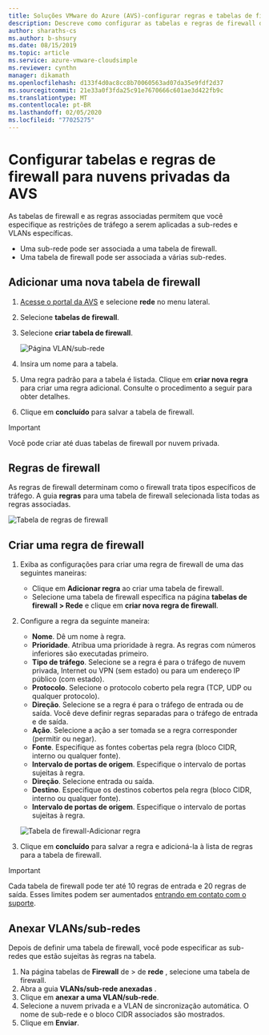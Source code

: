 ```yaml
---
title: Soluções VMware do Azure (AVS)-configurar regras e tabelas de firewall
description: Descreve como configurar as tabelas e regras de firewall de nuvem privada da AVS para restringir o tráfego em sub-redes e VLANs.
author: sharaths-cs
ms.author: b-shsury
ms.date: 08/15/2019
ms.topic: article
ms.service: azure-vmware-cloudsimple
ms.reviewer: cynthn
manager: dikamath
ms.openlocfilehash: d133f4d0ac8cc8b70060563ad07da35e9fdf2d37
ms.sourcegitcommit: 21e33a0f3fda25c91e7670666c601ae3d422fb9c
ms.translationtype: MT
ms.contentlocale: pt-BR
ms.lasthandoff: 02/05/2020
ms.locfileid: "77025275"
---
```

# <a name="set-up-firewall-tables-and-rules-for-avs-private-clouds"></a>Configurar tabelas e regras de firewall para nuvens privadas da AVS

As tabelas de firewall e as regras associadas permitem que você especifique as restrições de tráfego a serem aplicadas a sub-redes e VLANs específicas.

* Uma sub-rede pode ser associada a uma tabela de firewall.
* Uma tabela de firewall pode ser associada a várias sub-redes.

## <a name="add-a-new-firewall-table"></a>Adicionar uma nova tabela de firewall

1. [Acesse o portal da AVS](access-cloudsimple-portal.md) e selecione **rede** no menu lateral.
2. Selecione **tabelas de firewall**.
3. Selecione **criar tabela de firewall**.

    ![Página VLAN/sub-rede](media/firewall-tables-page.png)

4. Insira um nome para a tabela.
5. Uma regra padrão para a tabela é listada. Clique em **criar nova regra** para criar uma regra adicional. Consulte o procedimento a seguir para obter detalhes.
6. Clique em **concluído** para salvar a tabela de firewall.

> [!IMPORTANT]
> Você pode criar até duas tabelas de firewall por nuvem privada.

## <a name="firewall-rules"></a>Regras de firewall

As regras de firewall determinam como o firewall trata tipos específicos de tráfego. A guia **regras** para uma tabela de firewall selecionada lista todas as regras associadas.

![Tabela de regras de firewall](media/firewall-rules-tab.png)

## <a name="create-a-firewall-rule"></a>Criar uma regra de firewall

1. Exiba as configurações para criar uma regra de firewall de uma das seguintes maneiras:
    * Clique em **Adicionar regra** ao criar uma tabela de firewall.
    * Selecione uma tabela de firewall específica na página **tabelas de firewall > Rede** e clique em **criar nova regra de firewall**.
2. Configure a regra da seguinte maneira:
    * **Nome**. Dê um nome à regra.
    * **Prioridade**. Atribua uma prioridade à regra. As regras com números inferiores são executadas primeiro.
    * **Tipo de tráfego**. Selecione se a regra é para o tráfego de nuvem privada, Internet ou VPN (sem estado) ou para um endereço IP público (com estado).
    * **Protocolo**. Selecione o protocolo coberto pela regra (TCP, UDP ou qualquer protocolo).
    * **Direção**. Selecione se a regra é para o tráfego de entrada ou de saída. Você deve definir regras separadas para o tráfego de entrada e de saída.
    * **Ação**. Selecione a ação a ser tomada se a regra corresponder (permitir ou negar).
    * **Fonte**. Especifique as fontes cobertas pela regra (bloco CIDR, interno ou qualquer fonte).
    * **Intervalo de portas de origem**. Especifique o intervalo de portas sujeitas à regra.
    * **Direção**. Selecione entrada ou saída.
    * **Destino**. Especifique os destinos cobertos pela regra (bloco CIDR, interno ou qualquer fonte).
    * **Intervalo de portas de origem**. Especifique o intervalo de portas sujeitas à regra.

    ![Tabela de firewall-Adicionar regra](media/firewall-rule-create.png)

3. Clique em **concluído** para salvar a regra e adicioná-la à lista de regras para a tabela de firewall.

> [!IMPORTANT]
> Cada tabela de firewall pode ter até 10 regras de entrada e 20 regras de saída. Esses limites podem ser aumentados [entrando em contato com o suporte](https://portal.azure.com/#blade/Microsoft_Azure_Support/HelpAndSupportBlade/newsupportrequest).

## <a name="attach-vlanssubnets"></a>Anexar VLANs/sub-redes

Depois de definir uma tabela de firewall, você pode especificar as sub-redes que estão sujeitas às regras na tabela.

1. Na página tabelas de **Firewall** de > de **rede** , selecione uma tabela de firewall.
2. Abra a guia **VLANs/sub-rede anexadas** .
3. Clique em **anexar a uma VLAN/sub-rede**.
4. Selecione a nuvem privada e a VLAN de sincronização automática. O nome de sub-rede e o bloco CIDR associados são mostrados.
5. Clique em **Enviar**.

